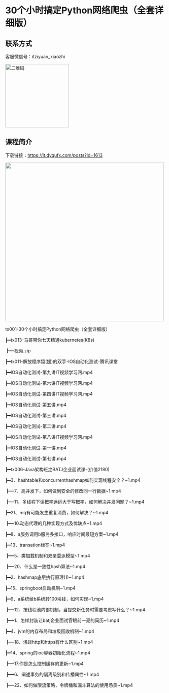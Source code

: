 # 30个小时搞定Python网络爬虫（全套详细版）

## 联系方式

客服微信号：itziyuan_xiaozhi

<img src="https://ziyuanyun.oss-cn-guangzhou.aliyuncs.com/common/20240614073449/666b82192834a.jpg" width="200" height="200" alt="二维码">

## 课程简介

下载链接：https://it.dyqufx.com/posts?id=1613

<img src="https://ziyuanyun.oss-cn-guangzhou.aliyuncs.com/yun/20240515183247/66448f4f1c582.jpg" width="500" alt="">

  tx001-30个小时搞定Python网络爬虫（全套详细版）

 ┣━tx013-马哥带你七天精通kubernetes(K8s)

 ┣━视频.zip

 ┣━tx011-解放程序猿(媛)的双手-IOS自动化测试-腾讯课堂

 ┣━IOS自动化测试-第九讲IT视频学习网.mp4

 ┣━IOS自动化测试-第六讲IT视频学习网.mp4

 ┣━IOS自动化测试-第四讲IT视频学习网.mp4

 ┣━IOS自动化测试-第五讲.mp4

 ┣━IOS自动化测试-第三讲.mp4

 ┣━IOS自动化测试-第二讲.mp4

 ┣━IOS自动化测试-第八讲IT视频学习网.mp4

 ┣━IOS自动化测试-第一讲.mp4

 ┣━IOS自动化测试-第七讲.mp4

 ┣━tx006-Java架构班之BATJ企业面试课-(价值2180)

 ┣━3、hashtable和concurrenthashmap如何实现线程安全？~1.mp4

 ┣━7、高并发下，如何做到安全的修改同一行数据~1.mp4

 ┣━11、多线程下读概率远远大于写概率，如何解决并发问题？~1.mp4

 ┣━21、mq有可能发生重复消费，如何解决？~1.mp4

 ┣━10.动态代理的几种实现方式及优缺点~1.mp4

 ┣━8、a服务调用b服务多接口，响应时间最短方案~1.mp4

 ┣━13、transation标签~1.mp4

 ┣━5、类加载机制和双亲委派模型~1.mp4

 ┣━20、什么是一致性hash算法~1.mp4

 ┣━2、hashmap底层执行原理(1)~1.mp4

 ┣━15、springboot启动机制~1.mp4

 ┣━9、a系统给b系统转100块钱，如何实现~1.mp4

 ┣━12、按线程池内部机制，当提交新任务时需要考虑写什么？~1.mp4

 ┣━1、怎样封装让batj企业面试官眼前一亮的简历~1.mp4

 ┣━4、jvm的内存布局和垃圾回收机制~1.mp4

 ┣━18、浅谈http和https有什么区别~1.mp4

 ┣━14、spring的ioc容器初始化流程~1.mp4

 ┣━17.你是怎么控制缓存的更新~1.mp4

 ┣━6、阐述事务的隔离级别和传播属性~1.mp4

 ┣━22、如何做限流策略，令牌桶和漏斗算法的使用场景~1.mp4

  